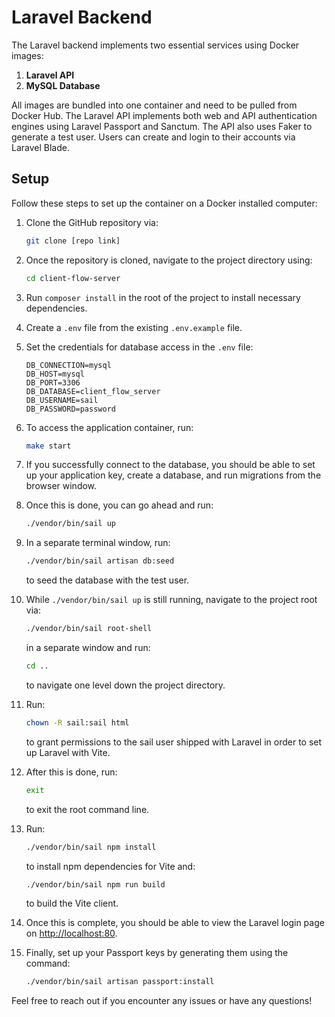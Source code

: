 # Laravel Backend

The Laravel backend implements two essential services using Docker images:

1. **Laravel API**
2. **MySQL Database**

All images are bundled into one container and need to be pulled from Docker Hub. The Laravel API implements both web and API authentication engines using Laravel Passport and Sanctum. The API also uses Faker to generate a test user. Users can create and login to their accounts via Laravel Blade.

## Setup

Follow these steps to set up the container on a Docker installed computer:

1. Clone the GitHub repository via:
   ```bash
   git clone [repo link]
   ```

2. Once the repository is cloned, navigate to the project directory using:
   ```bash
   cd client-flow-server
   ```

3. Run `composer install` in the root of the project to install necessary dependencies.

4. Create a `.env` file from the existing `.env.example` file.

5. Set the credentials for database access in the `.env` file:
   ```plaintext
   DB_CONNECTION=mysql
   DB_HOST=mysql
   DB_PORT=3306
   DB_DATABASE=client_flow_server
   DB_USERNAME=sail
   DB_PASSWORD=password
   ```

6. To access the application container, run:
   ```bash
   make start
   ```

7. If you successfully connect to the database, you should be able to set up your application key, create a database, and run migrations from the browser window.

8. Once this is done, you can go ahead and run:
   ```bash
   ./vendor/bin/sail up
   ```

9. In a separate terminal window, run:
   ```bash
   ./vendor/bin/sail artisan db:seed
   ```
   to seed the database with the test user.

10. While `./vendor/bin/sail up` is still running, navigate to the project root via:
    ```bash
    ./vendor/bin/sail root-shell
    ```
    in a separate window and run:
    ```bash
    cd ..
    ```
    to navigate one level down the project directory.

11. Run:
    ```bash
    chown -R sail:sail html
    ```
    to grant permissions to the sail user shipped with Laravel in order to set up Laravel with Vite.

12. After this is done, run:
    ```bash
    exit
    ```
    to exit the root command line.

13. Run:
    ```bash
    ./vendor/bin/sail npm install
    ```
    to install npm dependencies for Vite and:
    ```bash
    ./vendor/bin/sail npm run build
    ```
    to build the Vite client.

14. Once this is complete, you should be able to view the Laravel login page on [http://localhost:80](http://localhost:80).

15. Finally, set up your Passport keys by generating them using the command:
    ```bash
    ./vendor/bin/sail artisan passport:install
    ```

Feel free to reach out if you encounter any issues or have any questions!